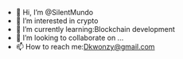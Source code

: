 - 👋 Hi, I’m @SilentMundo
- 👀 I’m interested in crypto
- 🌱 I’m currently learning:Blockchain development
- 💞️ I’m looking to collaborate on ...
- 📫 How to reach me:Dkwonzy@gmail.com

<!---
SilentMundo/SilentMundo is a ✨ special ✨ repository because its `README.md` (this file) appears on your GitHub profile.
You can click the Preview link to take a look at your changes.
--->
